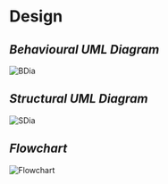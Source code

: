 # Design

## *Behavioural UML Diagram*
![BDia](https://github.com/ajith-io/geek_squads/blob/main/2_Design/Behavioural%20Diagram%20(3).jpg)

## *Structural UML Diagram*
![SDia](https://github.com/ajith-io/geek_squads/blob/main/2_Design/Component%20Diagram%20(1).jpg)

## *Flowchart*
![Flowchart](https://github.com/ajith-io/geek_squads/blob/main/2_Design/Flowchart.jpg)
